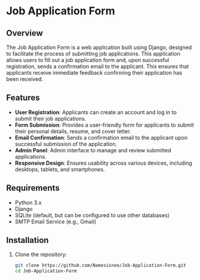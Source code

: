 # Job Application Form

## Overview

The Job Application Form is a web application built using Django, designed to facilitate the process of submitting job applications. This application allows users to fill out a job application form and, upon successful registration, sends a confirmation email to the applicant. This ensures that applicants receive immediate feedback confirming their application has been received.

## Features

- **User Registration**: Applicants can create an account and log in to submit their job applications.
- **Form Submission**: Provides a user-friendly form for applicants to submit their personal details, resume, and cover letter.
- **Email Confirmation**: Sends a confirmation email to the applicant upon successful submission of the application.
- **Admin Panel**: Admin interface to manage and review submitted applications.
- **Responsive Design**: Ensures usability across various devices, including desktops, tablets, and smartphones.

## Requirements

- Python 3.x
- Django
- SQLite (default, but can be configured to use other databases)
- SMTP Email Service (e.g., Gmail)

## Installation

1. Clone the repository:
   ```bash
   git clone https://github.com/Namesisneo/Job-Application-Form.git
   cd Job-Application-Form
